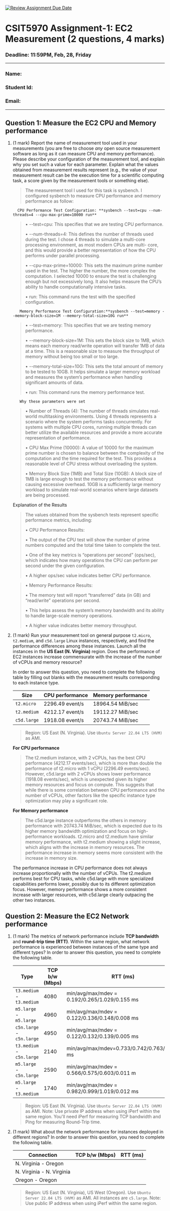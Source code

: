 [![Review Assignment Due Date](https://classroom.github.com/assets/deadline-readme-button-22041afd0340ce965d47ae6ef1cefeee28c7c493a6346c4f15d667ab976d596c.svg)](https://classroom.github.com/a/IAASVEAZ)
# CSIT5970 Assignment-1: EC2 Measurement (2 questions, 4 marks)

### Deadline: 11:59PM, Feb, 28, Friday

---

### Name: 
### Student Id: 
### Email: 

---

## Question 1: Measure the EC2 CPU and Memory performance

1. (1 mark) Report the name of measurement tool used in your measurements (you are free to choose *any* open source measurement software as long as it can measure CPU and memory performance). Please describe your configuration of the measurement tool, and explain why you set such a value for each parameter. Explain what the values obtained from measurement results represent (e.g., the value of your measurement result can be the execution time for a scientific computing task, a score given by the measurement tools or something else).

    > The measurement tool I used for this task is sysbench.
    > I configured sysbench to measure CPU performance and memory performance as follow:
    
         CPU Performance Test Configuration: **sysbench --test=cpu --num-threads=4 --cpu-max-prime=10000 run**
    >
    >•	--test=cpu: This specifies that we are testing CPU performance.
    >
    >•	--num-threads=4: This defines the number of threads used during the test. I chose 4 threads to simulate a multi-core processing environment, as most modern CPUs are multi-  core, and this would provide a better representation of how the CPU performs under parallel processing.
    >
    >• --cpu-max-prime=10000: This sets the maximum prime number used in the test. The higher the number, the more complex the computation. I selected 10000 to ensure the test is               challenging enough but not excessively long. It also helps measure the CPU’s ability to handle computationally intensive tasks.
    >
    >•	run: This command runs the test with the specified configuration.

          Memory Performance Test Configuration:**sysbench --test=memory --memory-block-size=1M --memory-total-size=10G run**
    >
    >•	--test=memory: This specifies that we are testing memory performance.
    >
    >•	--memory-block-size=1M: This sets the block size to 1MB, which means each memory read/write operation will transfer 1MB of data at a time. This is a reasonable size to measure         the throughput of memory without being too small or too large.
    >
    >•	--memory-total-size=10G: This sets the total amount of memory to be tested to 10GB. It helps simulate a larger memory workload and measures the system’s performance when               handling significant amounts of data.
    >
    >•	run: This command runs the memory performance test.
    >
          Why these parameters were set
	>•	Number of Threads (4): The number of threads simulates real-world multitasking environments. Using 4 threads represents a scenario where the system performs tasks concurrently. For systems with multiple CPU cores, running multiple threads can better utilize the available resources and provide a more accurate representation of performance.
    >
	>•	CPU Max Prime (10000): A value of 10000 for the maximum prime number is chosen to balance between the complexity of the computation and the time required for the test. This provides a reasonable level of CPU stress without overloading the system.
    >
	>•	Memory Block Size (1MB) and Total Size (10GB): A block size of 1MB is large enough to test the memory performance without causing excessive overhead. 10GB is a sufficiently large memory workload to simulate real-world scenarios where large datasets are being processed.
    >
     Explanation of the Results
    >The values obtained from the sysbench tests represent specific performance metrics, including:
    >
	>•	CPU Performance Results:
    >
	>•	The output of the CPU test will show the number of prime numbers computed and the total time taken to complete the test.
    >
	>•	One of the key metrics is “operations per second” (ops/sec), which indicates how many operations the CPU can perform per second under the given configuration.
    >
	>•	A higher ops/sec value indicates better CPU performance.

	>•	Memory Performance Results:
    >
	>•	The memory test will report “transferred” data (in GB) and “read/write” operations per second.
    >
	>•	This helps assess the system’s memory bandwidth and its ability to handle large-scale memory operations.
    >
	>•	A higher value indicates better memory throughput.
	




3. (1 mark) Run your measurement tool on general purpose `t2.micro`, `t2.medium`, and `c5d.large` Linux instances, respectively, and find the performance differences among these instances. Launch all the instances in the **US East (N. Virginia)** region. Does the performance of EC2 instances increase commensurate with the increase of the number of vCPUs and memory resource?

    In order to answer this question, you need to complete the following table by filling out blanks with the measurement results corresponding to each instance type.

    | Size        | CPU performance | Memory performance |
    | ----------- | --------------- | ------------------ |
    | `t2.micro` | 2296.49 event/s  | 18964.54 MiB/sec   |
    | `t2.medium` | 4212.17 event/s | 19112.27 MiB/sec   |
    | `c5d.large` | 1918.08 event/s | 20743.74 MiB/sec   |

    > Region: US East (N. Virginia). Use `Ubuntu Server 22.04 LTS (HVM)` as AMI.
    >
    > 
    **For CPU performance**
    >The t2.medium instance, with 2 vCPUs, has the best CPU performance (4212.17 events/sec), which is more than double the performance of t2.micro with 1 vCPU (2296.49 events/sec). However, c5d.large with 2 vCPUs shows lower performance (1918.08 events/sec), which is unexpected given its higher memory resources and focus on compute. This suggests that while there is some correlation between CPU performance and the number of vCPUs, other factors like the specific instance type optimization may play a significant role.
   	
   **For Memory performance**
   >The c5d.large instance outperforms the others in memory performance with 20743.74 MiB/sec, which is expected due to its higher memory bandwidth optimization and focus on high-performance workloads. t2.micro and t2.medium have similar memory performance, with t2.medium showing a slight increase, which aligns with the increase in memory resources. The performance increase in memory seems more consistent with the increase in memory size.

   The performance increase in CPU performance does not always increase proportionally with the number of vCPUs. The t2.medium performs best for CPU tasks, while c5d.large with more specialized capabilities performs lower, possibly due to its different optimization focus. However, memory performance shows a more consistent increase with larger resources, with c5d.large clearly outpacing the other two instances.
   

    
    

## Question 2: Measure the EC2 Network performance

1. (1 mark) The metrics of network performance include **TCP bandwidth** and **round-trip time (RTT)**. Within the same region, what network performance is experienced between instances of the same type and different types? In order to answer this question, you need to complete the following table.

    | Type                      | TCP b/w (Mbps) | RTT (ms) |
    | ------------------------- | -------------- | -------- |
    | `t3.medium` - `t3.medium` |     4080       | min/avg/max/mdev = 0.192/0.265/1.029/0.155 ms   |
    | `m5.large` - `m5.large`   |     4960       | min/avg/max/mdev = 0.122/0.136/0.148/0.008 ms   |
    | `c5n.large` - `c5n.large` |     4950       |  min/avg/max/mdev = 0.122/0.132/0.139/0.005 ms  |
    | `t3.medium` - `c5n.large` |     2140       | min/avg/max/mdev=0.733/0.742/0.763/0.009 ms     |
    | `m5.large` - `c5n.large`  |     2590       | min/avg/max/mdev = 0.566/0.575/0.603/0.011 m    |
    | `m5.large` - `t3.medium`  |     1740       | min/avg/max/mdev = 0.982/0.999/1.019/0.012 ms   |

    > Region: US East (N. Virginia). Use `Ubuntu Server 22.04 LTS (HVM)` as AMI. Note: Use private IP address when using iPerf within the same region. You'll need iPerf for measuring TCP bandwidth and Ping for measuring Round-Trip time.





    

3. (1 mark) What about the network performance for instances deployed in different regions? In order to answer this question, you need to complete the following table.

    | Connection                | TCP b/w (Mbps) | RTT (ms) |
    | ------------------------- | -------------- | -------- |
    | N. Virginia - Oregon      |                |          |
    | N. Virginia - N. Virginia |                |          |
    | Oregon - Oregon           |                |          |
 
    > Region: US East (N. Virginia), US West (Oregon). Use `Ubuntu Server 22.04 LTS (HVM)` as AMI. All instances are `c5.large`. Note: Use public IP address when using iPerf within the same region.
